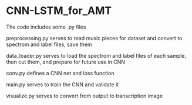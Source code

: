 # CNN-LSTM_for_AMT
The code includes some .py files

preprocessing.py serves to read music pieces for dataset and convert to spectrom and label files, save them

data_loader.py serves to load the spectrom and label files of each sample, then cut them, and prepare for future use in CNN

conv.py defines a CNN net and loss function

main.py serves to train the CNN and validate it

visualize.py serves to convert from output to transcription image
